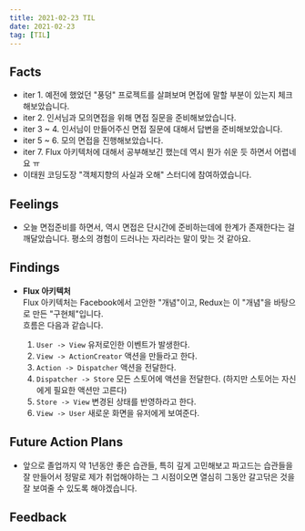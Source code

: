 ```yaml
---
title: 2021-02-23 TIL
date: 2021-02-23
tag: [TIL]
---
```


## Facts

- iter 1. 예전에 했었던 "풍덩" 프로젝트를 살펴보며 면접에 말할 부분이 있는지 체크해보았습니다.
- iter 2. 인서님과 모의면접을 위해 면접 질문을 준비해보았습니다.
- iter 3 ~ 4. 인서님이 만들어주신 면접 질문에 대해서 답변을 준비해보았습니다.
- iter 5 ~ 6. 모의 면접을 진행해보았습니다. 
- iter 7. Flux 아키텍처에 대해서 공부해보긴 했는데 역시 뭔가 쉬운 듯 하면서 어렵네요 ㅠ
- 이태원 코딩도장 "객체지향의 사실과 오해" 스터디에 참여하였습니다.

## Feelings

- 오늘 면접준비를 하면서, 역시 면접은 단시간에 준비하는데에 한계가 존재한다는 걸 깨달았습니다. 평소의 경험이 드러나는 자리라는 말이 맞는 것 같아요.

## Findings

- **Flux 아키텍처**  
  Flux 아키텍처는 Facebook에서 고안한 "개념"이고, Redux는 이 "개념"을 바탕으로 만든 "구현체"입니다.  
  흐름은 다음과 같습니다.
  
  1. `User -> View` 유저로인한 이벤트가 발생한다.
  2. `View -> ActionCreator` 액션을 만들라고 한다.
  3. `Action -> Dispatcher` 액션을 전달한다.
  4. `Dispatcher -> Store` 모든 스토어에 액션을 전달한다. (하지만 스토어는 자신에게 필요한 액션만 고른다)
  5. `Store -> View` 변경된 상태를 반영하라고 한다.
  6. `View -> User` 새로운 화면을 유저에게 보여준다.

## Future Action Plans

- 앞으로 졸업까지 약 1년동안 좋은 습관들, 특히 깊게 고민해보고 파고드는 습관들을 잘 만들어서 정말로 제가 취업해야하는 그 시점이오면 열심히 그동안 갈고닦은 것을 잘 보여줄 수 있도록 해야겠습니다.

## Feedback
